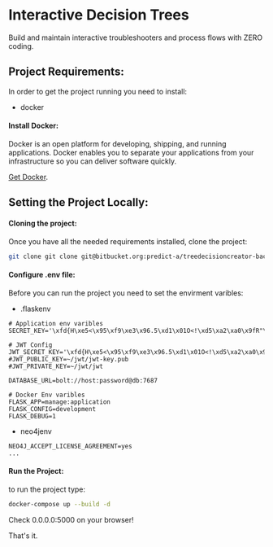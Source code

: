 # Interactive Decision Trees

Build and maintain interactive troubleshooters and process flows with ZERO coding.

## Project Requirements:

In order to get the project running you need to install:

* docker

#### Install Docker:

Docker is an open platform for developing, shipping, and running applications. Docker enables you to separate your applications from your infrastructure so you can deliver software quickly.

[Get Docker](https://docs.docker.com/get-docker/).

## Setting the Project Locally:

#### Cloning the project:

Once you have all the needed requirements installed, clone the project:

``` bash
git clone git clone git@bitbucket.org:predict-a/treedecisioncreator-back.git
```

#### Configure .env file:

Before you can run the project you need to set the envirment varibles:

- .flaskenv
``` env
# Application env varibles
SECRET_KEY='\xfd{H\xe5<\x95\xf9\xe3\x96.5\xd1\x01O<!\xd5\xa2\xa0\x9fR"\xa1\xa8'

# JWT Config
JWT_SECRET_KEY='\xfd{H\xe5<\x95\xf9\xe3\x96.5\xd1\x01O<!\xd5\xa2\xa0\x9fR"\xa1\xa8'
#JWT_PUBLIC_KEY=~/jwt/jwt-key.pub
#JWT_PRIVATE_KEY=~/jwt/jwt

DATABASE_URL=bolt://host:password@db:7687

# Docker Env varibles
FLASK_APP=manage:application
FLASK_CONFIG=development
FLASK_DEBUG=1
```

- neo4jenv
``` env
NEO4J_ACCEPT_LICENSE_AGREEMENT=yes
...

```

#### Run the Project:

to run the project type:

``` bash
docker-compose up --build -d
```

Check 0.0.0.0:5000 on your browser!

That's it.
